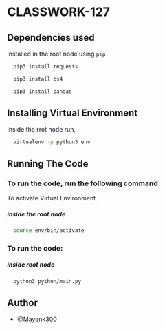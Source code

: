 # CLASSWORK-127

## Dependencies used
installed in the root node using `pip`

```bash
  pip3 install requests
```
```bash
  pip3 install bs4
```
```bash
  pip3 install pandas
```
## Installing Virtual Environment
Inside the rrot node run,

```bash
  virtualenv -p python3 env
```

## Running The Code

### To run the code, run the following command

To activate Virtual Environment

##### inside the root node

```bash
  source env/bin/activate  
```


### To run the code:

##### inside root node
```bash
  python3 python/main.py
```


## Author

- [@Mayank300](https://github.com/Mayank300)

  
